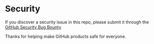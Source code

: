 # Security

If you discover a security issue in this repo, please submit it through the
[GitHub Security Bug Bounty][hackerone-github]

Thanks for helping make GitHub products safe for everyone.

[hackerone-github]: https://hackerone.com/github
